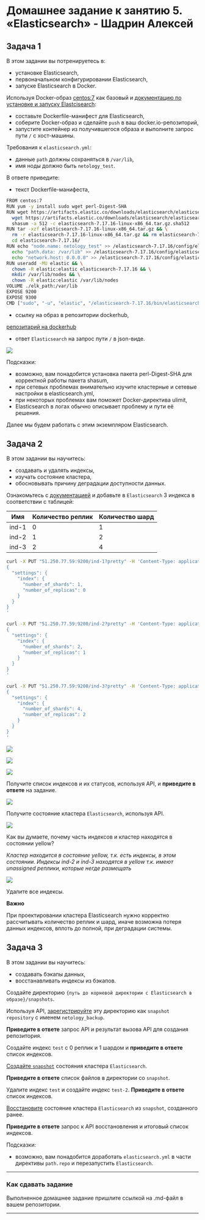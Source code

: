 # Домашнее задание к занятию 5. «Elasticsearch» - Шадрин Алексей

## Задача 1

В этом задании вы потренируетесь в:

- установке Elasticsearch,
- первоначальном конфигурировании Elasticsearch,
- запуске Elasticsearch в Docker.

Используя Docker-образ [centos:7](https://hub.docker.com/_/centos) как базовый и 
[документацию по установке и запуску Elastcisearch](https://www.elastic.co/guide/en/elasticsearch/reference/current/targz.html):

- составьте Dockerfile-манифест для Elasticsearch,
- соберите Docker-образ и сделайте `push` в ваш docker.io-репозиторий,
- запустите контейнер из получившегося образа и выполните запрос пути `/` c хост-машины.

Требования к `elasticsearch.yml`:

- данные `path` должны сохраняться в `/var/lib`,
- имя ноды должно быть `netology_test`.

В ответе приведите:

- текст Dockerfile-манифеста,

```bash
FROM centos:7
RUN yum -y install sudo wget perl-Digest-SHA
RUN wget https://artifacts.elastic.co/downloads/elasticsearch/elasticsearch-7.17.16-linux-x86_64.tar.gz && \
  wget https://artifacts.elastic.co/downloads/elasticsearch/elasticsearch-7.17.16-linux-x86_64.tar.gz.sha512 && \
  shasum -a 512 -c elasticsearch-7.17.16-linux-x86_64.tar.gz.sha512 
RUN tar -xzf elasticsearch-7.17.16-linux-x86_64.tar.gz && \
  rm -r elasticsearch-7.17.16-linux-x86_64.tar.gz && rm elasticsearch-7.17.16-linux-x86_64.tar.gz.sha512 && \
  cd elasticsearch-7.17.16/ 
RUN echo "node.name: netology_test" >> /elasticsearch-7.17.16/config/elasticsearch.yml && \
  echo "path.data: /var/lib" >> /elasticsearch-7.17.16/config/elasticsearch.yml && \
  echo "network.host: 0.0.0.0" >> /elasticsearch-7.17.16/config/elasticsearch.yml
RUN useradd -MU elastic && \
  chown -R elastic:elastic elasticsearch-7.17.16 && \
  mkdir /var/lib/nodes && \
  chown -R elastic:elastic /var/lib/nodes
VOLUME ./elk_path:/var/lib
EXPOSE 9200
EXPOSE 9300
CMD ["sudo", "-u", "elastic", "/elasticsearch-7.17.16/bin/elasticsearch"]
```

- ссылку на образ в репозитории dockerhub,

[репозитарий на dockerhub](https://hub.docker.com/repository/docker/aleks9292/netology/general)

- ответ `Elasticsearch` на запрос пути `/` в json-виде.

![](https://github.com/AleksShadrin/netology/blob/main/06-db-05-elasticsearch/files/1.png)

Подсказки:

- возможно, вам понадобится установка пакета perl-Digest-SHA для корректной работы пакета shasum,
- при сетевых проблемах внимательно изучите кластерные и сетевые настройки в elasticsearch.yml,
- при некоторых проблемах вам поможет Docker-директива ulimit,
- Elasticsearch в логах обычно описывает проблему и пути её решения.

Далее мы будем работать с этим экземпляром Elasticsearch.

## Задача 2

В этом задании вы научитесь:

- создавать и удалять индексы,
- изучать состояние кластера,
- обосновывать причину деградации доступности данных.

Ознакомьтесь с [документацией](https://www.elastic.co/guide/en/elasticsearch/reference/current/indices-create-index.html) 
и добавьте в `Elasticsearch` 3 индекса в соответствии с таблицей:

| Имя | Количество реплик | Количество шард |
|-----|-------------------|-----------------|
| ind-1| 0 | 1 |
| ind-2 | 1 | 2 |
| ind-3 | 2 | 4 |


```bash
curl -X PUT "51.250.77.59:9200/ind-1?pretty" -H 'Content-Type: application/json' -d'
{
  "settings": {
    "index": {  
      "number_of_shards": 1, 
      "number_of_replicas": 0 
    }
  }
}
'

curl -X PUT "51.250.77.59:9200/ind-2?pretty" -H 'Content-Type: application/json' -d'
{
  "settings": {
    "index": {
      "number_of_shards": 2,  
      "number_of_replicas": 1
    }
  }
}
'

curl -X PUT "51.250.77.59:9200/ind-3?pretty" -H 'Content-Type: application/json' -d'
{
  "settings": {
    "index": {
      "number_of_shards": 4,  
      "number_of_replicas": 2 
    }
  }
}
'
```

![](https://github.com/AleksShadrin/netology/blob/main/06-db-05-elasticsearch/files/2_1.png)

![](https://github.com/AleksShadrin/netology/blob/main/06-db-05-elasticsearch/files/2_2.png)

![](https://github.com/AleksShadrin/netology/blob/main/06-db-05-elasticsearch/files/2_3.png)


Получите список индексов и их статусов, используя API, и **приведите в ответе** на задание.

![](https://github.com/AleksShadrin/netology/blob/main/06-db-05-elasticsearch/files/2_5.png)

Получите состояние кластера `Elasticsearch`, используя API.

![](https://github.com/AleksShadrin/netology/blob/main/06-db-05-elasticsearch/files/2_4.png)

Как вы думаете, почему часть индексов и кластер находятся в состоянии yellow?

*Кластер находится в состояние yellow, т.к. есть индексы, в этом состоянии. Индексы ind-2 и ind-3 находятся в yellow т.к. имеют unassigned реплики, которые негде размещать*

![](https://github.com/AleksShadrin/netology/blob/main/06-db-05-elasticsearch/files/2_6.png)

Удалите все индексы.

**Важно**

При проектировании кластера Elasticsearch нужно корректно рассчитывать количество реплик и шард,
иначе возможна потеря данных индексов, вплоть до полной, при деградации системы.

## Задача 3

В этом задании вы научитесь:

- создавать бэкапы данных,
- восстанавливать индексы из бэкапов.

Создайте директорию `{путь до корневой директории с Elasticsearch в образе}/snapshots`.

Используя API, [зарегистрируйте](https://www.elastic.co/guide/en/elasticsearch/reference/current/snapshots-register-repository.html#snapshots-register-repository) 
эту директорию как `snapshot repository` c именем `netology_backup`.

**Приведите в ответе** запрос API и результат вызова API для создания репозитория.

Создайте индекс `test` с 0 реплик и 1 шардом и **приведите в ответе** список индексов.

[Создайте `snapshot`](https://www.elastic.co/guide/en/elasticsearch/reference/current/snapshots-take-snapshot.html) 
состояния кластера `Elasticsearch`.

**Приведите в ответе** список файлов в директории со `snapshot`.

Удалите индекс `test` и создайте индекс `test-2`. **Приведите в ответе** список индексов.

[Восстановите](https://www.elastic.co/guide/en/elasticsearch/reference/current/snapshots-restore-snapshot.html) состояние
кластера `Elasticsearch` из `snapshot`, созданного ранее. 

**Приведите в ответе** запрос к API восстановления и итоговый список индексов.

Подсказки:

- возможно, вам понадобится доработать `elasticsearch.yml` в части директивы `path.repo` и перезапустить `Elasticsearch`.

---

### Как cдавать задание

Выполненное домашнее задание пришлите ссылкой на .md-файл в вашем репозитории.

---
